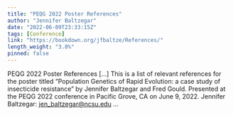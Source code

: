 ```yaml
---
title: "PEQG 2022 Poster References"
author: "Jennifer Baltzegar"
date: "2022-06-09T23:33:15Z"
tags: [Conference]
link: "https://bookdown.org/jfbaltze/References/"
length_weight: "3.8%"
pinned: false
---
```


PEQG 2022 Poster References [...] This is a list of relevant references for the poster titled “Population Genetics of Rapid Evolution: a case study of insecticide resistance” by Jennifer Baltzegar and Fred Gould. Presented at the PEQG 2022 conference in Pacific Grove, CA on June 9, 2022. Jennifer Baltzegar: jen_baltzegar@ncsu.edu ...
